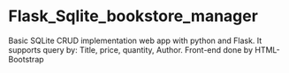 # Flask_Sqlite_bookstore_manager

Basic SQLite CRUD implementation web app with python and Flask.
It supports query by: Title, price, quantity, Author.
Front-end done by HTML-Bootstrap
